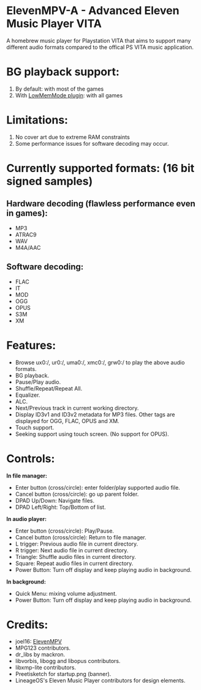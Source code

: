 # ElevenMPV-A - Advanced Eleven Music Player VITA

A homebrew music player for Playstation VITA that aims to support many different audio formats compared to the offical PS VITA music application.

# BG playback support:

1. By default: with most of the games
2. With [LowMemMode plugin](https://github.com/GrapheneCt/LowMemMode): with all games

# Limitations:

1. No cover art due to extreme RAM constraints
2. Some performance issues for software decoding may occur.

# Currently supported formats: (16 bit signed samples)

## Hardware decoding (flawless performance even in games):
- MP3
- ATRAC9
- WAV
- M4A/AAC

## Software decoding:
- FLAC
- IT
- MOD
- OGG
- OPUS
- S3M
- XM


# Features:
- Browse ux0:/, ur0:/, uma0:/, xmc0:/, grw0:/ to play the above audio formats.
- BG playback.
- Pause/Play audio.
- Shuffle/Repeat/Repeat All.
- Equalizer.
- ALC.
- Next/Previous track in current working directory.
- Display ID3v1 and ID3v2 metadata for MP3 files. Other tags are displayed for OGG, FLAC, OPUS and XM.
- Touch support.
- Seeking support using touch screen. (No support for OPUS).


# Controls:
**In file manager:**

- Enter button (cross/circle): enter folder/play supported audio file.
- Cancel button (cross/circle): go up parent folder.
- DPAD Up/Down: Navigate files.
- DPAD Left/Right: Top/Bottom of list.

**In audio player:**

- Enter button (cross/circle): Play/Pause.
- Cancel button (cross/circle): Return to file manager.
- L trigger: Previous audio file in current directory.
- R trigger: Next audio file in current directory.
- Triangle: Shuffle audio files in current directory.
- Square: Repeat audio files in current directory.
- Power Button: Turn off display and keep playing audio in background.

**In background:**
- Quick Menu: mixing volume adjustment.
- Power Button: Turn off display and keep playing audio in background.

# Credits:
- joel16: [ElevenMPV](https://github.com/joel16/ElevenMPV)
- MPG123 contributors.
- dr_libs by mackron.
- libvorbis, libogg and libopus contributors.
- libxmp-lite contributors.
- Preetisketch for startup.png (banner).
- LineageOS's Eleven Music Player contributors for design elements.
